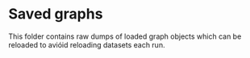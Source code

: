# Saved graphs
This folder contains raw dumps of loaded graph objects which can be reloaded to avióid reloading datasets each run. 